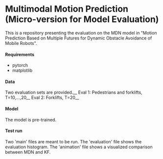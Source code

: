 # Multimodal Motion Prediction (Micro-version for Model Evaluation)
This is a repository presenting the evaluation on the MDN model in "Motion Prediction Based on Multiple Futures for Dynamic Obstacle Avoidance of Mobile Robots".

#### Requirements
- pytorch
- matplotlib 

#### Data
Two evaluation sets are provided.__ 
Eval 1: Pedestrians and forklifts, T=10,...,20__ 
Eval 2: Forklifts, T=20__

#### Model
The model is pre-trained.

#### Test run
Two 'main' files are meant to be run. The 'evaluation' file shows the evaluation histogram. The 'animation' file shows a visualized comparison between MDN and KF.
